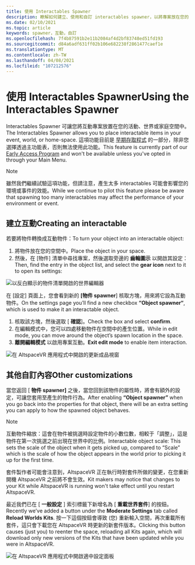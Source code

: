 ```yaml
---
title: 使用 Interactables Spawner
description: 瞭解如何建立、使用和自訂 interactables spawner，以將專案放在您的 AltspaceVR 空間中。
ms.date: 02/10/2021
ms.topic: article
keywords: spawner，互動，自訂
ms.openlocfilehash: 7f4b87591b2e11b2084af4d2bf83748ed51fd193
ms.sourcegitcommit: d84a6adf631ff02b106e682238f2861477caef1e
ms.translationtype: MT
ms.contentlocale: zh-TW
ms.lasthandoff: 04/08/2021
ms.locfileid: "107212576"
---
```

# <a name="using-the-interactables-spawner"></a><span data-ttu-id="a693b-104">使用 Interactables Spawner</span><span class="sxs-lookup"><span data-stu-id="a693b-104">Using the Interactables Spawner</span></span>

<span data-ttu-id="a693b-105">Interactables Spawner 可讓您將互動專案放置在您的活動、世界或家庭空間中。</span><span class="sxs-lookup"><span data-stu-id="a693b-105">The Interactables Spawner allows you to place interactable items in your event, world, or home-space.</span></span> <span data-ttu-id="a693b-106">這項功能目前是 [早期存取程式](../world-building/early-access.md) 的一部分，除非您選擇透過主功能表，否則無法使用此功能。</span><span class="sxs-lookup"><span data-stu-id="a693b-106">This feature is currently part of our [Early Access Program](../world-building/early-access.md) and won't be available unless you've opted in through your Main Menu.</span></span>

> [!NOTE]
> <span data-ttu-id="a693b-107">雖然我們繼續試驗這項功能，但請注意，產生太多 interactables 可能會影響您的環境或事件的效能。</span><span class="sxs-lookup"><span data-stu-id="a693b-107">While we continue to pilot this feature please be aware that spawning too many interactables may affect the performance of your environment or event.</span></span> 

## <a name="creating-an-interactable"></a><span data-ttu-id="a693b-108">建立互動</span><span class="sxs-lookup"><span data-stu-id="a693b-108">Creating an interactable</span></span>

<span data-ttu-id="a693b-109">若要將物件轉換成互動物件：</span><span class="sxs-lookup"><span data-stu-id="a693b-109">To turn your object into an interactable object:</span></span>

1. <span data-ttu-id="a693b-110">將物件放在您的空間中。</span><span class="sxs-lookup"><span data-stu-id="a693b-110">Place the object in your space.</span></span>
2. <span data-ttu-id="a693b-111">然後，在 [物件] 清單中尋找專案，然後選取旁邊的 **齒輪圖示** 以開啟其設定：</span><span class="sxs-lookup"><span data-stu-id="a693b-111">Then, find the entry in the object list, and select the **gear icon** next to it to open its settings:</span></span>

![以反白顯示的物件清單開啟的世界編輯器](images/interactables-spawner-img-01.png)

<span data-ttu-id="a693b-113">在 [設定] 頁面上，您會看到新的 **[物件 spawner**] 核取方塊，用來將它設為互動物件。</span><span class="sxs-lookup"><span data-stu-id="a693b-113">On the settings page you’ll find a new checkbox **“Object spawner“**, which is used to make it an interactable object.</span></span>

1. <span data-ttu-id="a693b-114">核取該方塊，然後選取 [ **確認**]。</span><span class="sxs-lookup"><span data-stu-id="a693b-114">Check the box and select **confirm**.</span></span>
2. <span data-ttu-id="a693b-115">在編輯模式中，您可以四處移動物件在空間中的產生位置。</span><span class="sxs-lookup"><span data-stu-id="a693b-115">While in edit mode, you can move around the object’s spawn location in the space.</span></span>
3. <span data-ttu-id="a693b-116">**離開編輯模式** 以啟用專案互動。</span><span class="sxs-lookup"><span data-stu-id="a693b-116">**Exit edit mode** to enable item interaction.</span></span>

![在 AltspaceVR 應用程式中開啟的更新成品視窗](images/interactables-spawner-img-02.png)

## <a name="other-customizations"></a><span data-ttu-id="a693b-118">其他自訂內容</span><span class="sxs-lookup"><span data-stu-id="a693b-118">Other customizations</span></span>

<span data-ttu-id="a693b-119">當您返回 [ **物件 spawner]** 之後，當您回到該物件的屬性時，將會有額外的設定，可讓您套用至產生的物件行為。</span><span class="sxs-lookup"><span data-stu-id="a693b-119">After enabling **“Object spawner”** when you go back into the properties for that object, there will be an extra setting you can apply to how the spawned object behaves.</span></span>

> [!NOTE]
> <span data-ttu-id="a693b-120">互動物件縮放：這會在物件被挑選時設定物件的小數位數，相較于「調整」，這是物件在第一次挑選之前出現在世界中的比例。</span><span class="sxs-lookup"><span data-stu-id="a693b-120">Interactable object scale: This sets the scale of the object when it gets picked up, compared to “Scale” which is the scale of how the object appears in the world prior to picking it up for the first time.</span></span>

<span data-ttu-id="a693b-121">套件製作者可能會注意到，AltspaceVR 正在執行時對套件所做的變更，在您重新開機 AltspaceVR 之前將不會生效。</span><span class="sxs-lookup"><span data-stu-id="a693b-121">Kit makers may notice that changes to your Kit while AltspaceVR is running won't take effect until you restart AltspaceVR.</span></span>

<span data-ttu-id="a693b-122">最近我們已在 [ **一般設定** ] 索引標籤下新增名為 [ **重載世界套件**] 的按鈕。</span><span class="sxs-lookup"><span data-stu-id="a693b-122">Recently we’ve added a button under the **Moderate Settings** tab called **Reload Worlds Kits**.</span></span> <span data-ttu-id="a693b-123">按一下這個按鈕會導致 (您) 重新輸入空間，再次重載所有套件，這只會下載您在 AltspaceVR 時更新的新套件版本。</span><span class="sxs-lookup"><span data-stu-id="a693b-123">Clicking this button causes (just you) to reenter the space, reloading all Kits again, which will download only new versions of the Kits that have been updated while you were in AltspaceVR.</span></span>

![在 AltspaceVR 應用程式中開啟適中設定面板](images/interactables-spawner-img-03.png)